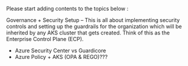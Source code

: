 ﻿Please start adding contents to the topics below : 

Governance + Security Setup – This is all about implementing security controls and setting up the guardrails for the organization which will be inherited by any AKS cluster that gets created. Think of this as the Enterprise Control Plane (ECP). 
- Azure Security Center vs Guardicore 
- Azure Policy + AKS (OPA & REGO)??? 
